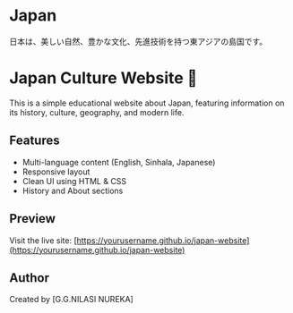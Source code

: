 # Japan
日本は、美しい自然、豊かな文化、先進技術を持つ東アジアの島国です。

# Japan Culture Website 🌸

This is a simple educational website about Japan, featuring information on its history, culture, geography, and modern life.

## Features
- Multi-language content (English, Sinhala, Japanese)
- Responsive layout
- Clean UI using HTML & CSS
- History and About sections

## Preview
Visit the live site: [https://yourusername.github.io/japan-website](https://yourusername.github.io/japan-website)

## Author
Created by [G.G.NILASI NUREKA]

